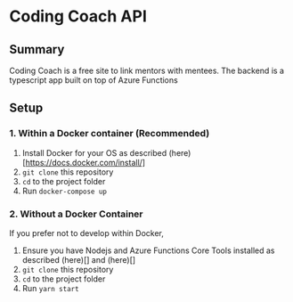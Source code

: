 # Coding Coach API

## Summary
Coding Coach is a free site to link mentors with mentees. The backend is a typescript app built on top of Azure Functions

## Setup
### 1. Within a Docker container (Recommended)
1. Install Docker for your OS as described (here)[https://docs.docker.com/install/]
2. `git clone` this repository
3. `cd` to the project folder
4. Run `docker-compose up`

### 2. Without a Docker Container
If you prefer not to develop within Docker,
1. Ensure you have Nodejs and Azure Functions Core Tools installed as described (here)[] and (here)[]
2. `git clone` this repository
3. `cd` to the project folder
4. Run `yarn start`